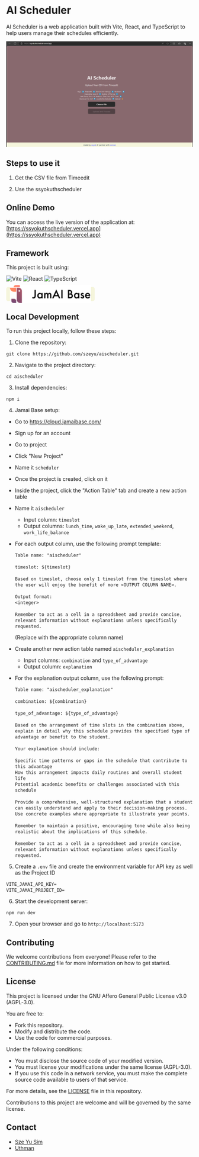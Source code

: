 # AI Scheduler

AI Scheduler is a web application built with Vite, React, and TypeScript to help users manage their schedules efficiently.

![ssyokuthscheduler](./public/homepage.png)

## Steps to use it

1. Get the CSV file from Timeedit

<!-- <video width="640" height="360" controls>
  <source src="public/first step.mp4" type="video/mp4">
  Your browser does not support the video tag.
</video> -->

2. Use the ssyokuthscheduler

<!-- <video width="640" height="360" controls>
  <source src="public/AI Scheduler Step.mp4" type="video/mp4">
  Your browser does not support the video tag.
</video> -->


## Online Demo

You can access the live version of the application at:
[https://ssyokuthscheduler.vercel.app](https://ssyokuthscheduler.vercel.app)

## Framework

This project is built using:

![Vite](https://img.shields.io/badge/Vite-646CFF?style=for-the-badge&logo=vite&logoColor=white)
![React](https://img.shields.io/badge/React-61DAFB?style=for-the-badge&logo=react&logoColor=black)
![TypeScript](https://img.shields.io/badge/TypeScript-3178C6?style=for-the-badge&logo=typescript&logoColor=white)
<div style="display: inline-block; background-color: beige; padding: 5px 10px; border-radius: 5px; height: 28px; line-height: 28px;">
  <a href="https://www.jamaibase.com/" target="_blank">
  <img src="./public/Jamai-Long-Black-Main.icuEAbYB.svg" alt="Jamai Base" height="48" style="vertical-align: middle; margin-top: -10px;">
  </a>
</div>

## Local Development

To run this project locally, follow these steps:

1. Clone the repository:
```
git clone https://github.com/szeyu/aischeduler.git
```

2. Navigate to the project directory:
```
cd aischeduler
```

3. Install dependencies:
```
npm i
```

4. Jamai Base setup:
- Go to https://cloud.jamaibase.com/
- Sign up for an account
- Go to project
- Click "New Project"
- Name it `scheduler`
- Once the project is created, click on it
- Inside the project, click the "Action Table" tab and create a new action table
- Name it `aischeduler`
  - Input column: `timeslot`
  - Output columns: `lunch_time`, `wake_up_late`, `extended_weekend`, `work_life_balance`
- For each output column, use the following prompt template:
  ```
  Table name: "aischeduler"

  timeslot: ${timeslot}

  Based on timeslot, choose only 1 timeslot from the timeslot where the user will enjoy the benefit of more <OUTPUT COLUMN NAME>.

  Output format:
  <integer>

  Remember to act as a cell in a spreadsheet and provide concise, relevant information without explanations unless specifically requested.
  ```
  (Replace <OUTPUT COLUMN NAME> with the appropriate column name)

- Create another new action table named `aischeduler_explanation`
  - Input columns: `combination` and `type_of_advantage`
  - Output column: `explanation`
- For the explanation output column, use the following prompt:
  ```
  Table name: "aischeduler_explanation"

  combination: ${combination}

  type_of_advantage: ${type_of_advantage}

  Based on the arrangement of time slots in the combination above, explain in detail why this schedule provides the specified type of advantage or benefit to the student.

  Your explanation should include:

  Specific time patterns or gaps in the schedule that contribute to this advantage
  How this arrangement impacts daily routines and overall student life
  Potential academic benefits or challenges associated with this schedule

  Provide a comprehensive, well-structured explanation that a student can easily understand and apply to their decision-making process. Use concrete examples where appropriate to illustrate your points.

  Remember to maintain a positive, encouraging tone while also being realistic about the implications of this schedule.

  Remember to act as a cell in a spreadsheet and provide concise, relevant information without explanations unless specifically requested.
  ```


5. Create a `.env` file and create the environment variable for API key as well as the Project ID
```
VITE_JAMAI_API_KEY=
VITE_JAMAI_PROJECT_ID=
```

6. Start the development server:
```
npm run dev
```

7. Open your browser and go to `http://localhost:5173`

## Contributing

We welcome contributions from everyone! Please refer to the [CONTRIBUTING.md](CONTRIBUTING.md) file for more information on how to get started.

## License

This project is licensed under the GNU Affero General Public License v3.0 (AGPL-3.0). 

You are free to:
- Fork this repository.
- Modify and distribute the code.
- Use the code for commercial purposes.

Under the following conditions:
- You must disclose the source code of your modified version.
- You must license your modifications under the same license (AGPL-3.0).
- If you use this code in a network service, you must make the complete source code available to users of that service.

For more details, see the [LICENSE](LICENSE) file in this repository.

Contributions to this project are welcome and will be governed by the same license.

## Contact

* [Sze Yu Sim](https://linkedin.com/in/szeyusim)
* [Uthman](https://linkedin.com/in/muhammed-usman-224188134)
